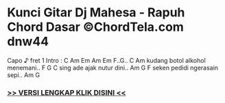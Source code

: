 
 # Kunci Gitar Dj Mahesa - Rapuh Chord Dasar ©ChordTela.com dnw44


Capo ♪ fret 1 Intro : C Am Em Am Em F..G.. C Am kudang botol alkohol menemani.. F G C sing ade ajak nutur dini.. Am G F seken pedidi ngerasain sepi.. Am G

###  <a href="https://shortlighzx.web.app?sq=Kunci Gitar Dj Mahesa - Rapuh Chord Dasar ©ChordTela.com"> >> VERSI LENGKAP KLIK DISINI << </a>
